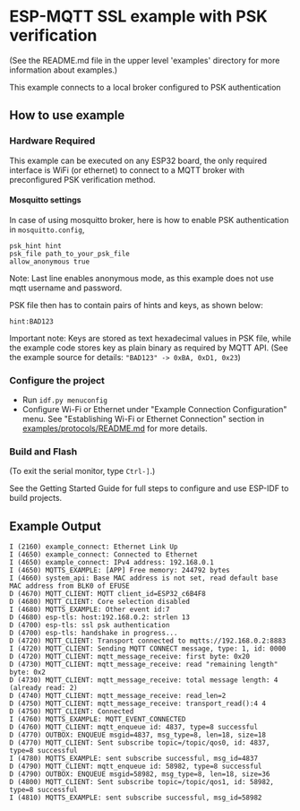 # ESP-MQTT SSL example with PSK verification 

(See the README.md file in the upper level 'examples' directory for more information about examples.)

This example connects to a local broker configured to PSK authentication

## How to use example

### Hardware Required

This example can be executed on any ESP32 board, the only required interface is WiFi (or ethernet) to connect to a MQTT 
broker with preconfigured PSK verification method.

#### Mosquitto settings
In case of using mosquitto broker, here is how to enable PSK authentication in `mosquitto.config`, 
```
psk_hint hint
psk_file path_to_your_psk_file
allow_anonymous true
```
Note: Last line enables anonymous mode, as this example does not use mqtt username and password.

PSK file then has to contain pairs of hints and keys, as shown below:
```
hint:BAD123
```

Important note: Keys are stored as text hexadecimal values in PSK file, while the example code stores key as plain binary
as required by MQTT API. (See the example source for details: `"BAD123" -> 0xBA, 0xD1, 0x23`)

### Configure the project

* Run `idf.py menuconfig`
* Configure Wi-Fi or Ethernet under "Example Connection Configuration" menu. See "Establishing Wi-Fi or Ethernet Connection" section in [examples/protocols/README.md](../../README.md) for more details.

### Build and Flash


(To exit the serial monitor, type ``Ctrl-]``.)

See the Getting Started Guide for full steps to configure and use ESP-IDF to build projects.

## Example Output

```
I (2160) example_connect: Ethernet Link Up
I (4650) example_connect: Connected to Ethernet
I (4650) example_connect: IPv4 address: 192.168.0.1
I (4650) MQTTS_EXAMPLE: [APP] Free memory: 244792 bytes
I (4660) system_api: Base MAC address is not set, read default base MAC address from BLK0 of EFUSE
D (4670) MQTT_CLIENT: MQTT client_id=ESP32_c6B4F8
D (4680) MQTT_CLIENT: Core selection disabled
I (4680) MQTTS_EXAMPLE: Other event id:7
D (4680) esp-tls: host:192.168.0.2: strlen 13
D (4700) esp-tls: ssl psk authentication
D (4700) esp-tls: handshake in progress...
D (4720) MQTT_CLIENT: Transport connected to mqtts://192.168.0.2:8883
I (4720) MQTT_CLIENT: Sending MQTT CONNECT message, type: 1, id: 0000
D (4720) MQTT_CLIENT: mqtt_message_receive: first byte: 0x20
D (4730) MQTT_CLIENT: mqtt_message_receive: read "remaining length" byte: 0x2
D (4730) MQTT_CLIENT: mqtt_message_receive: total message length: 4 (already read: 2)
D (4740) MQTT_CLIENT: mqtt_message_receive: read_len=2
D (4750) MQTT_CLIENT: mqtt_message_receive: transport_read():4 4
D (4750) MQTT_CLIENT: Connected
I (4760) MQTTS_EXAMPLE: MQTT_EVENT_CONNECTED
D (4760) MQTT_CLIENT: mqtt_enqueue id: 4837, type=8 successful
D (4770) OUTBOX: ENQUEUE msgid=4837, msg_type=8, len=18, size=18
D (4770) MQTT_CLIENT: Sent subscribe topic=/topic/qos0, id: 4837, type=8 successful
I (4780) MQTTS_EXAMPLE: sent subscribe successful, msg_id=4837
D (4790) MQTT_CLIENT: mqtt_enqueue id: 58982, type=8 successful
D (4790) OUTBOX: ENQUEUE msgid=58982, msg_type=8, len=18, size=36
D (4800) MQTT_CLIENT: Sent subscribe topic=/topic/qos1, id: 58982, type=8 successful
I (4810) MQTTS_EXAMPLE: sent subscribe successful, msg_id=58982
```

